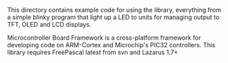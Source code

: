 This directory contains example code for using the library, everything from a simple blinky program that light up a LED to units for managing output to TFT, OLED and LCD displays.

Microcontroller Board Framework is a cross-platform framework for developing code on ARM-Cortex and Microchip's PIC32 controllers.
This library requires FreePascal latest from svn and Lazarus 1.7+
